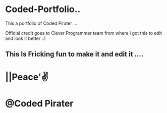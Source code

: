 # Coded-Portfolio..
This a portfolio of Coded Pirater ...

Official credit goes to Clever Programmer team from where i got this to edit and look it better ..!

## This Is Fricking fun to make it and edit it ....

# ||Peace'✌️
# @Coded Pirater
